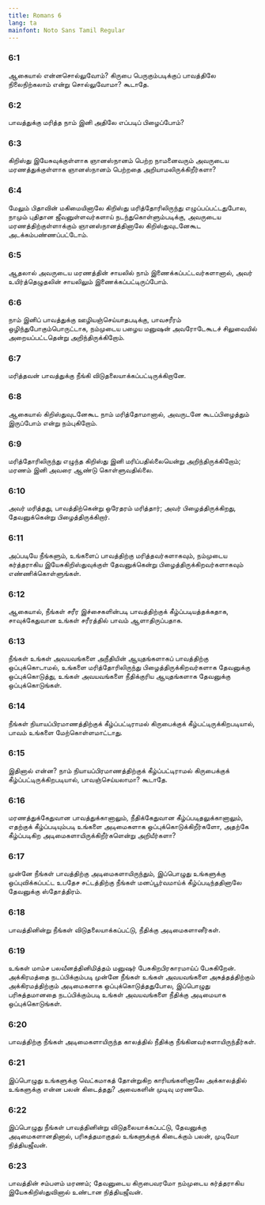 ```yaml
---
title: Romans 6
lang: ta
mainfont: Noto Sans Tamil Regular
---
```


###  6:1

ஆகையால் என்னசொல்லுவோம்? கிருபை பெருகும்படிக்குப் பாவத்திலே நிலைநிற்கலாம் என்று சொல்லுவோமா? கூடாதே.

###  6:2

பாவத்துக்கு மரித்த நாம் இனி அதிலே எப்படிப் பிழைப்போம்?

###  6:3

கிறிஸ்து இயேசுவுக்குள்ளாக ஞானஸ்நானம் பெற்ற நாமனைவரும் அவருடைய மரணத்துக்குள்ளாக ஞானஸ்நானம் பெற்றதை அறியாமலிருக்கிறீர்களா?

###  6:4

மேலும் பிதாவின் மகிமையினாலே கிறிஸ்து மரித்தோரிலிருந்து எழுப்பப்பட்டதுபோல, நாமும் புதிதான ஜீவனுள்ளவர்களாய் நடந்துகொள்ளும்படிக்கு, அவருடைய மரணத்திற்குள்ளாக்கும் ஞானஸ்நானத்தினாலே கிறிஸ்துவுடனேகூட அடக்கம்பண்ணப்பட்டோம்.

###  6:5

ஆதலால் அவருடைய மரணத்தின் சாயலில் நாம் இணைக்கப்பட்டவர்களானால், அவர் உயிர்த்தெழுதலின் சாயலிலும் இணைக்கப்பட்டிருப்போம்.

###  6:6

நாம் இனிப் பாவத்துக்கு ஊழியஞ்செய்யாதபடிக்கு, பாவசரீரம் ஒழிந்துபோகும்பொருட்டாக, நம்முடைய பழைய மனுஷன் அவரோடேகூடச் சிலுவையில் அறையப்பட்டதென்று அறிந்திருக்கிறோம்.

###  6:7

மரித்தவன் பாவத்துக்கு நீங்கி விடுதலையாக்கப்பட்டிருக்கிறானே.

###  6:8

ஆகையால் கிறிஸ்துவுடனேகூட நாம் மரித்தோமானால், அவருடனே கூடப்பிழைத்தும் இருப்போம் என்று நம்புகிறோம்.

###  6:9

மரித்தோரிலிருந்து எழுந்த கிறிஸ்து இனி மரிப்பதில்லையென்று அறிந்திருக்கிறோம்; மரணம் இனி அவரை ஆண்டு கொள்ளுவதில்லை.

###  6:10

அவர் மரித்தது, பாவத்திற்கென்று ஒரேதரம் மரித்தார்; அவர் பிழைத்திருக்கிறது, தேவனுக்கென்று பிழைத்திருக்கிறார்.

###  6:11

அப்படியே நீங்களும், உங்களைப் பாவத்திற்கு மரித்தவர்களாகவும், நம்முடைய கர்த்தராகிய இயேசுகிறிஸ்துவுக்குள் தேவனுக்கென்று பிழைத்திருக்கிறவர்களாகவும் எண்ணிக்கொள்ளுங்கள்.

###  6:12

ஆகையால், நீங்கள் சரீர இச்சைகளின்படி பாவத்திற்குக் கீழ்ப்படியத்தக்கதாக, சாவுக்கேதுவான உங்கள் சரீரத்தில் பாவம் ஆளாதிருப்பதாக.

###  6:13

நீங்கள் உங்கள் அவயவங்களை அநீதியின் ஆயுதங்களாகப் பாவத்திற்கு ஒப்புக்கொடாமல், உங்களை மரித்தோரிலிருந்து பிழைத்திருக்கிறவர்களாக தேவனுக்கு ஒப்புக்கொடுத்து, உங்கள் அவயவங்களை நீதிக்குரிய ஆயுதங்களாக தேவனுக்கு ஒப்புக்கொடுங்கள்.

###  6:14

நீங்கள் நியாயப்பிரமாணத்திற்குக் கீழ்ப்பட்டிராமல் கிருபைக்குக் கீழ்பட்டிருக்கிறபடியால், பாவம் உங்களை மேற்கொள்ளமாட்டாது.

###  6:15

இதினால் என்ன? நாம் நியாயப்பிரமாணத்திற்குக் கீழ்ப்பட்டிராமல் கிருபைக்குக் கீழ்ப்பட்டிருக்கிறபடியால், பாவஞ்செய்யலாமா? கூடாதே.

###  6:16

மரணத்துக்கேதுவான பாவத்துக்கானாலும், நீதிக்கேதுவான கீழ்ப்படிதலுக்கானாலும், எதற்குக் கீழ்ப்படியும்படி உங்களை அடிமைகளாக ஒப்புக்கொடுக்கிறீர்களோ, அதற்கே கீழ்ப்படிகிற அடிமைகளாயிருக்கிறீர்களென்று அறியீர்களா?

###  6:17

முன்னே நீங்கள் பாவத்திற்கு அடிமைகளாயிருந்தும், இப்பொழுது உங்களுக்கு ஒப்புவிக்கப்பட்ட உபதேச சட்டத்திற்கு நீங்கள் மனப்பூர்வமாய்க் கீழ்ப்படிந்ததினாலே தேவனுக்கு ஸ்தோத்திரம்.

###  6:18

பாவத்தினின்று நீங்கள் விடுதலையாக்கப்பட்டு, நீதிக்கு அடிமைகளானீர்கள்.

###  6:19

உங்கள் மாம்ச பலவீனத்தினிமித்தம் மனுஷர் பேசுகிறபிரகாரமாய்ப் பேசுகிறேன். அக்கிரமத்தை நடப்பிக்கும்படி முன்னே நீங்கள் உங்கள் அவயவங்களை அசுத்தத்திற்கும் அக்கிரமத்திற்கும் அடிமைகளாக ஒப்புக்கொடுத்ததுபோல, இப்பொழுது பரிசுத்தமானதை நடப்பிக்கும்படி உங்கள் அவயவங்களை நீதிக்கு அடிமையாக ஒப்புக்கொடுங்கள்.

###  6:20

பாவத்திற்கு நீங்கள் அடிமைகளாயிருந்த காலத்தில் நீதிக்கு நீங்கினவர்களாயிருந்தீர்கள்.

###  6:21

இப்பொழுது உங்களுக்கு வெட்கமாகத் தோன்றுகிற காரியங்களினாலே அக்காலத்தில் உங்களுக்கு என்ன பலன் கிடைத்தது? அவைகளின் முடிவு மரணமே.

###  6:22

இப்பொழுது நீங்கள் பாவத்தினின்று விடுதலையாக்கப்பட்டு, தேவனுக்கு அடிமைகளானதினால், பரிசுத்தமாகுதல் உங்களுக்குக் கிடைக்கும் பலன், முடிவோ நித்தியஜீவன்.

###  6:23

பாவத்தின் சம்பளம் மரணம்; தேவனுடைய கிருபைவரமோ நம்முடைய கர்த்தராகிய இயேசுகிறிஸ்துவினால் உண்டான நித்தியஜீவன்.

